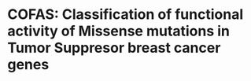 
# COFAS: Classification of functional activity of Missense mutations in Tumor Suppresor breast cancer genes



